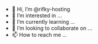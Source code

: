 - 👋 Hi, I’m @rifky-hosting
- 👀 I’m interested in ...
- 🌱 I’m currently learning ...
- 💞️ I’m looking to collaborate on ...
- 📫 How to reach me ...

<!---
rifky-hosting/rifky-hosting is a ✨ special ✨ repository because its `README.md` (this file) appears on your GitHub profile.
You can click the Preview link to take a look at your changes.
--->
